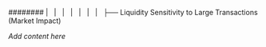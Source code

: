######## |   |   |   |   |   |   |   ├── Liquidity Sensitivity to Large Transactions (Market Impact)

*Add content here*